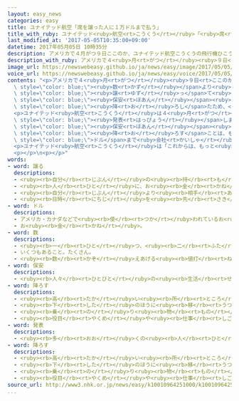 ```yaml
---
layout: easy_news
categories: easy
title: ユナイテッド航空「席を譲った人に１万ドルまで払う」
title_with_ruby: ユナイテッド<ruby>航空<rt>こうくう</rt></ruby>「<ruby>席<rt>せき</rt></ruby>を<ruby>譲<rt>ゆず</rt></ruby>った<ruby>人<rt>ひと</rt></ruby>に１<ruby>万<rt>まん</rt></ruby>ドルまで<ruby>払<rt>はら</rt></ruby>う」
last_modified_at: '2017-05-05T10:35:00+09:00'
datetime: 2017年05月05日 10時35分
description: アメリカで４月がつ９日ここのか、ユナイテッド航空こうくうの飛行機ひこうきが出発しゅっぱつする前まえに、乗のる人ひとが席せきの数かずより多おおいことがわかりました。
description_with_ruby: アメリカで４<ruby>月<rt>がつ</rt></ruby><ruby>９日<rt>ここのか</rt></ruby>、ユナイテッド<ruby>航空<rt>こうくう</rt></ruby>の<ruby>飛行機<rt>ひこうき</rt></ruby>が<ruby>出発<rt>しゅっぱつ</rt></ruby>する<ruby>前<rt>まえ</rt></ruby>に、<ruby>乗<rt>の</rt></ruby>る<ruby>人<rt>ひと</rt></ruby>が<ruby>席<rt>せき</rt></ruby>の<ruby>数<rt>かず</rt></ruby>より<ruby>多<rt>おお</rt></ruby>いことがわかりました。
image_url: https://newswebeasy.github.io/ja/news/easy/image/2017/05/05/k10010964251000.jpg
voice_url: https://newswebeasy.github.io/ja/news/easy/voice/2017/05/05/k10010964251000.mp3
contents: "<p>アメリカで４<ruby>月<rt>がつ</rt></ruby><ruby>９日<rt>ここのか</rt></ruby>、ユナイテッド<ruby>航空<rt>こうくう</rt></ruby>の<ruby>飛行機<rt>ひこうき</rt></ruby>が<ruby>出発<rt>しゅっぱつ</rt></ruby>する<ruby>前<rt>まえ</rt></ruby>に、<ruby>乗<rt>の</rt></ruby>る<ruby>人<rt>ひと</rt></ruby>が<ruby>席<rt>せき</rt></ruby>の<span\
  \ style=\"color: blue;\"><ruby>数<rt>かず</rt></ruby></span>より<ruby>多<rt>おお</rt></ruby>いことがわかりました。<ruby>会社<rt>かいしゃ</rt></ruby>は、<ruby>席<rt>せき</rt></ruby>を<span\
  \ style=\"color: blue;\"><ruby>譲<rt>ゆず</rt></ruby>っ</span>て<ruby>別<rt>べつ</rt></ruby>の<ruby>飛行機<rt>ひこうき</rt></ruby>に<ruby>乗<rt>の</rt></ruby>ってほしいと<ruby>客<rt>きゃく</rt></ruby>に<ruby>頼<rt>たの</rt></ruby>みましたが、<ruby>１人<rt>ひとり</rt></ruby>が<ruby>降<rt>お</rt></ruby>りたくないと<ruby>言<rt>い</rt></ruby>いました。<ruby>会社<rt>かいしゃ</rt></ruby>は<ruby>空港<rt>くうこう</rt></ruby>の<span\
  \ style=\"color: blue;\"><ruby>保安<rt>ほあん</rt></ruby></span><ruby>員<rt>いん</rt></ruby>を<ruby>呼<rt>よ</rt></ruby>んで、この<ruby>客<rt>きゃく</rt></ruby>を<ruby>無理<rt>むり</rt></ruby>に<span\
  \ style=\"color: blue;\"><ruby>降<rt>お</rt></ruby>ろし</span>たため、<ruby>客<rt>きゃく</rt></ruby>は<ruby>大<rt>おお</rt></ruby>きなけがをしました。このニュースを<ruby>見<rt>み</rt></ruby>た<ruby>人<rt>ひと</rt></ruby>たちは、<ruby>会社<rt>かいしゃ</rt></ruby>はひどいことをしたと<ruby>言<rt>い</rt></ruby>いました。</p>\n\
  <p>ユナイテッド<ruby>航空<rt>こうくう</rt></ruby>は４<ruby>月<rt>がつ</rt></ruby>２７<ruby>日<rt>にち</rt></ruby>、このようなことが<ruby>二度<rt>にど</rt></ruby>とないように<ruby>規則<rt>きそく</rt></ruby>などを<ruby>変<rt>か</rt></ruby>えたと<span\
  \ style=\"color: blue;\"><ruby>発表<rt>はっぴょう</rt></ruby></span>しました。</p>\n<p><ruby>会社<rt>かいしゃ</rt></ruby>は、<ruby>飛行機<rt>ひこうき</rt></ruby>を<ruby>降<rt>お</rt></ruby>りたくないという<ruby>客<rt>きゃく</rt></ruby>がいても、<span\
  \ style=\"color: blue;\"><ruby>保安<rt>ほあん</rt></ruby></span><ruby>員<rt>いん</rt></ruby>を<ruby>呼<rt>よ</rt></ruby>んで<ruby>無理<rt>むり</rt></ruby>に<span\
  \ style=\"color: blue;\"><ruby>降<rt>お</rt></ruby>ろす</span>ことは、もうしないと<ruby>言<rt>い</rt></ruby>いました。そして、<ruby>別<rt>べつ</rt></ruby>の<ruby>飛行機<rt>ひこうき</rt></ruby>に<ruby>乗<rt>の</rt></ruby>ってもいいという<ruby>客<rt>きゃく</rt></ruby>には、そのために<ruby>必要<rt>ひつよう</rt></ruby>になったお<ruby>金<rt>かね</rt></ruby>を１<ruby>万<rt>まん</rt></ruby><span\
  \ style=\"color: blue;\">ドル</span>まで<ruby>会社<rt>かいしゃ</rt></ruby>が<ruby>払<rt>はら</rt></ruby>うことにしました。これは<ruby>今<rt>いま</rt></ruby>までの７<ruby>倍<rt>ばい</rt></ruby><ruby>以上<rt>いじょう</rt></ruby>のお<ruby>金<rt>かね</rt></ruby>です。</p>\n\
  <p>ユナイテッド<ruby>航空<rt>こうくう</rt></ruby>は「これからは、もっと<ruby>客<rt>きゃく</rt></ruby>を<ruby>大事<rt>だいじ</rt></ruby>にする<ruby>会社<rt>かいしゃ</rt></ruby>にします」と<ruby>言<rt>い</rt></ruby>っています。</p>\n\
  <p></p>\n<p></p>"
words:
- word: 譲る
  descriptions:
  - <ruby><rb>自分</rb><rt>じぶん</rt></ruby>の<ruby><rb>持</rb><rt>も</rt></ruby>ち<ruby><rb>物</rb><rt>もの</rt></ruby>を、<ruby><rb>人</rb><rt>ひと</rt></ruby>にあげる。
  - <ruby><rb>人</rb><rt>ひと</rt></ruby>に、お<ruby><rb>金</rb><rt>かね</rt></ruby>と<ruby><rb>引</rb><rt>ひ</rt></ruby>きかえにわたす。
  - <ruby><rb>自分</rb><rt>じぶん</rt></ruby>より<ruby><rb>相手</rb><rt>あいて</rt></ruby>を<ruby><rb>先</rb><rt>さき</rt></ruby>にする。
  - <ruby><rb>日時</rb><rt>にちじ</rt></ruby>を<ruby><rb>先</rb><rt>さき</rt></ruby>に<ruby><rb>延</rb><rt>の</rt></ruby>ばす。
- word: ドル
  descriptions:
  - アメリカ・カナダなどで<ruby><rb>使</rb><rt>つか</rt></ruby>われているお<ruby><rb>金</rb><rt>かね</rt></ruby>の<ruby><rb>単位</rb><rt>たんい</rt></ruby>。<ruby><rb>一</rb><rt>いち</rt></ruby>ドルは一〇〇セント。
  - お<ruby><rb>金</rb><rt>かね</rt></ruby>。
- word: 数
  descriptions:
  - <ruby><rb>一</rb><rt>ひと</rt></ruby>つ、<ruby><rb>二</rb><rt>ふた</rt></ruby>つ、<ruby><rb>三</rb><rt>みっ</rt></ruby>つなどと<ruby><rb>数</rb><rt>かぞ</rt></ruby>えた<ruby><rb>物</rb><rt>もの</rt></ruby>の<ruby><rb>数量</rb><rt>すうりょう</rt></ruby>。すう。
  - いくつもあること。たくさん。
  - <ruby><rb>数</rb><rt>かぞ</rt></ruby>えあげる<ruby><rb>値打</rb><rt>ねう</rt></ruby>ちのあるもの。なかま。
- word: 保安
  descriptions:
  - <ruby><rb>人々</rb><rt>ひとびと</rt></ruby>の<ruby><rb>生活</rb><rt>せいかつ</rt></ruby>や<ruby><rb>世</rb><rt>よ</rt></ruby>の<ruby><rb>中</rb><rt>なか</rt></ruby>の<ruby><rb>安全</rb><rt>あんぜん</rt></ruby>を<ruby><rb>守</rb><rt>まも</rt></ruby>ること。
- word: 降ろす
  descriptions:
  - <ruby><rb>高</rb><rt>たか</rt></ruby>い<ruby><rb>所</rb><rt>ところ</rt></ruby>から<ruby><rb>低</rb><rt>ひく</rt></ruby>い<ruby><rb>所</rb><rt>ところ</rt></ruby>へ<ruby><rb>移</rb><rt>うつ</rt></ruby>す。
  - <ruby><rb>下</rb><rt>した</rt></ruby>のほうに<ruby><rb>移</rb><rt>うつ</rt></ruby>す。
  - <ruby><rb>乗</rb><rt>の</rt></ruby>り<ruby><rb>物</rb><rt>もの</rt></ruby>から<ruby><rb>外</rb><rt>そと</rt></ruby>へ<ruby><rb>出</rb><rt>だ</rt></ruby>す。
  - <ruby><rb>役目</rb><rt>やくめ</rt></ruby>や<ruby><rb>仕事</rb><rt>しごと</rt></ruby>をやめさせる。
- word: 発表
  descriptions:
  - <ruby><rb>多</rb><rt>おお</rt></ruby>くの<ruby><rb>人</rb><rt>ひと</rt></ruby>に<ruby><rb>広</rb><rt>ひろ</rt></ruby>く<ruby><rb>知</rb><rt>し</rt></ruby>らせること。
- word: 降ろす
  descriptions:
  - <ruby><rb>高</rb><rt>たか</rt></ruby>い<ruby><rb>所</rb><rt>ところ</rt></ruby>から<ruby><rb>低</rb><rt>ひく</rt></ruby>い<ruby><rb>所</rb><rt>ところ</rt></ruby>へ<ruby><rb>移</rb><rt>うつ</rt></ruby>す。
  - <ruby><rb>下</rb><rt>した</rt></ruby>のほうに<ruby><rb>移</rb><rt>うつ</rt></ruby>す。
  - <ruby><rb>乗</rb><rt>の</rt></ruby>り<ruby><rb>物</rb><rt>もの</rt></ruby>から<ruby><rb>外</rb><rt>そと</rt></ruby>へ<ruby><rb>出</rb><rt>だ</rt></ruby>す。
  - <ruby><rb>役目</rb><rt>やくめ</rt></ruby>や<ruby><rb>仕事</rb><rt>しごと</rt></ruby>をやめさせる。
source_url: http://www3.nhk.or.jp/news/easy/k10010964251000/k10010964251000.html
...
```

